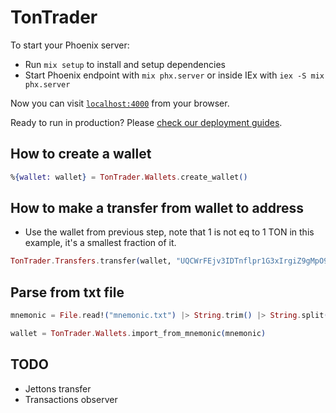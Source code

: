 # TonTrader

To start your Phoenix server:

  * Run `mix setup` to install and setup dependencies
  * Start Phoenix endpoint with `mix phx.server` or inside IEx with `iex -S mix phx.server`

Now you can visit [`localhost:4000`](http://localhost:4000) from your browser.

Ready to run in production? Please [check our deployment guides](https://hexdocs.pm/phoenix/deployment.html).

## How to create a wallet

```elixir
%{wallet: wallet} = TonTrader.Wallets.create_wallet()
```

## How to make a transfer from wallet to address
- Use the wallet from previous step, note that 1 is not eq to 1 TON in this example, it's a smallest fraction of it.
```elixir
TonTrader.Transfers.transfer(wallet, "UQCWrFEjv3IDTnflpr1G3xIrgiZ9gMpO9OWezVp3P1Gm-So4", 1)
```

## Parse from txt file

```elixir
mnemonic = File.read!("mnemonic.txt") |> String.trim() |> String.split("\n ") |> Enum.map(&String.trim/1) |> Enum.join(" ")

wallet = TonTrader.Wallets.import_from_mnemonic(mnemonic)
```

## TODO
- Jettons transfer
- Transactions observer
